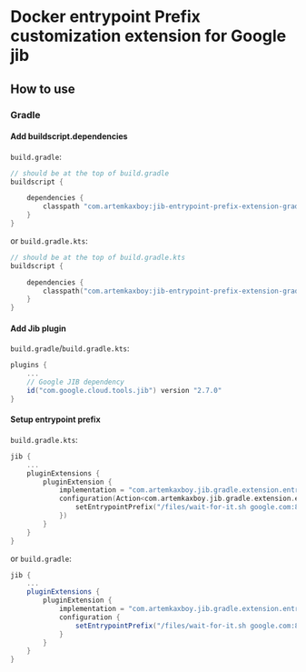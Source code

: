 # Docker entrypoint Prefix customization extension for Google jib

## How to use

### Gradle

#### Add buildscript.dependencies

```build.gradle```:

```groovy
// should be at the top of build.gradle
buildscript {

    dependencies {
        classpath "com.artemkaxboy:jib-entrypoint-prefix-extension-gradle:0.0.2"
    }
}
```

or ```build.gradle.kts```:

```kotlin
// should be at the top of build.gradle.kts
buildscript {

    dependencies {
        classpath("com.artemkaxboy:jib-entrypoint-prefix-extension-gradle:0.0.2")
    }
}
```

#### Add Jib plugin

```build.gradle```/```build.gradle.kts```:

```groovy
plugins {
    ...
    // Google JIB dependency
    id("com.google.cloud.tools.jib") version "2.7.0"
}
```

#### Setup entrypoint prefix

```build.gradle.kts```:

```kotlin
jib {
    ...
    pluginExtensions {
        pluginExtension {
            implementation = "com.artemkaxboy.jib.gradle.extension.entrypointprefix.JibEntrypointPrefixExtension"
            configuration(Action<com.artemkaxboy.jib.gradle.extension.entrypointprefix.Configuration> {
                setEntrypointPrefix("/files/wait-for-it.sh google.com:80 --")
            })
        }
    }
}
```

or ```build.gradle```:

```groovy
jib {
    ...
    pluginExtensions {
        pluginExtension {
            implementation = "com.artemkaxboy.jib.gradle.extension.entrypointprefix.JibEntrypointPrefixExtension"
            configuration {
                setEntrypointPrefix("/files/wait-for-it.sh google.com:80 --")
            }
        }
    }
}
```
